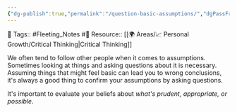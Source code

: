 ```yaml
---
{"dg-publish":true,"permalink":"/question-basic-assumptions/","dgPassFrontmatter":true,"noteIcon":"3","created":"2023-11-14T21:08:43.938+05:30","updated":"2023-12-17T22:17:07.972+05:30"}
---
```


🧶 Tags:: #Fleeting_Notes #🌱 
Resource:: [[🌍 Areas/📈 Personal Growth/Critical Thinking\|Critical Thinking]]

We often tend to follow other people when it comes to assumptions. Sometimes looking at things and asking questions about it is necessary. Assuming things that might feel basic can lead you to wrong conclusions, it's always a good thing to confirm your assumptions by asking questions.

It's important to evaluate your beliefs about *what's prudent, appropriate, or possible*.